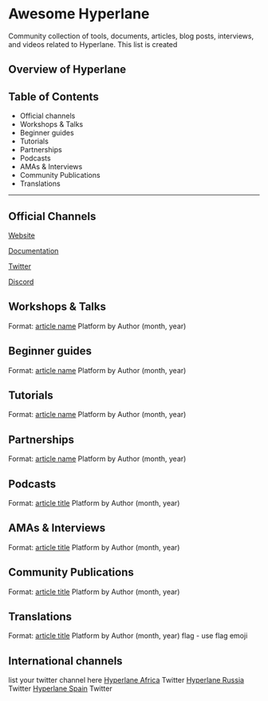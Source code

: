 # Awesome Hyperlane
Community collection of tools, documents, articles, blog posts, interviews, and videos related to Hyperlane. This list is created 
## Overview of Hyperlane 

## Table of Contents 
- Official channels 
- Workshops & Talks
- Beginner guides
- Tutorials
- Partnerships
- Podcasts 
- AMAs & Interviews
- Community Publications
- Translations
--------------

## Official Channels
[Website](https://www.hyperlane.xyz/)

[Documentation](https://docs.hyperlane.xyz/)

[Twitter](https://twitter.com/Hyperlane_xyz)

[Discord](https://discord.com/invite/hyperlane)

## Workshops & Talks
Format: 
[article name](URL) Platform by Author (month, year)
## Beginner guides
Format: 
[article name](URL) Platform by Author (month, year)
## Tutorials
Format: 
[article name](URL) Platform by Author (month, year)
## Partnerships
Format: 
[article name](URL) Platform by Author (month, year)
## Podcasts 
Format: 
[article title](URL) Platform by Author (month, year)
## AMAs & Interviews
Format: 
[article title](URL) Platform by Author (month, year)
## Community Publications
Format: 
[article title](URL) Platform by Author (month, year)
## Translations
Format: 
[article title](URL) Platform by Author (month, year) flag - use flag emoji 
## International channels 
list your twitter channel here
[Hyperlane Africa](https://twitter.com/hyperlaneafrica) Twitter
[Hyperlane Russia](https://twitter.com/Hyperlane_Ru) Twitter
[Hyperlane Spain](https://twitter.com/HyperlaneEsp) Twitter
